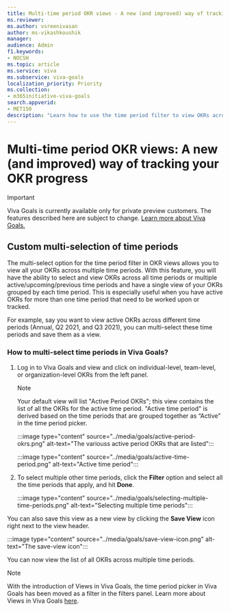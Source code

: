 ```yaml
---
title: Multi-time period OKR views - A new (and improved) way of tracking your OKR progress
ms.reviewer: 
ms.author: vsreenivasan
author: ms-vikashkoushik
manager: 
audience: Admin
f1.keywords:
- NOCSH
ms.topic: article
ms.service: viva
ms.subservice: viva-goals
localization_priority: Priority
ms.collection:  
- m365initiative-viva-goals  
search.appverid:
- MET150
description: "Learn how to use the time period filter to view OKRs across multiple active/upcoming/previous time periods"
---
```


# Multi-time period OKR views: A new (and improved) way of tracking your OKR progress

> [!IMPORTANT] 
> Viva Goals is currently available only for private preview customers. The features described here are subject to change. [Learn more about Viva Goals.](https://go.microsoft.com/fwlink/?linkid=2189933)

## Custom multi-selection of time periods

The multi-select option for the time period filter in OKR views allows you to view all your OKRs across multiple time periods. With this feature, you will have the ability to select and view OKRs across all time periods or multiple active/upcoming/previous time periods and have a single view of your OKRs grouped by each time period.  This is especially useful when you have active OKRs for more than one time period that need to be worked upon or tracked.

For example, say you want to view active OKRs across different time periods (Annual, Q2 2021, and Q3 2021), you can multi-select these time periods and save them as a view.

### How to multi-select time periods in Viva Goals?

1. Log in to Viva Goals and view and click on individual-level, team-level, or organization-level OKRs from the left panel.

   > [!NOTE]
   > Your default view will list "Active Period OKRs"; this view contains the list of all the OKRs for the active time period. "Active time period" is derived based on the time periods that are grouped together as “Active” in the time period picker.

   :::image type="content" source="../media/goals/active-period-okrs.png" alt-text="The variouss active period OKRs that are listed":::

   :::image type="content" source="../media/goals/active-time-period.png" alt-text="Active time period":::

2. To select multiple other time periods, click the **Filter** option and select all the time periods that apply, and hit **Done**.

   :::image type="content" source="../media/goals/selecting-multiple-time-periods.png" alt-text="Selecting multiple time periods":::

You can also save this view as a new view by clicking the **Save View** icon right next to the view header.

:::image type="content" source="../media/goals/save-view-icon.png" alt-text="The save-view icon":::

You can now view the list of all OKRs across multiple time periods.

> [!NOTE]
> With the introduction of Views in Viva Goals, the time period picker in Viva Goals has been moved as a filter in the filters panel. Learn more about Views in Viva Goals [here](https://help.ally.io/en/articles/5319075-views-in-ally-io).
